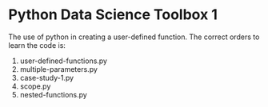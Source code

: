 # Python Data Science Toolbox 1
The use of python in creating a user-defined function. The correct orders to learn the code is:
1) user-defined-functions.py
2) multiple-parameters.py
3) case-study-1.py
4) scope.py
5) nested-functions.py
